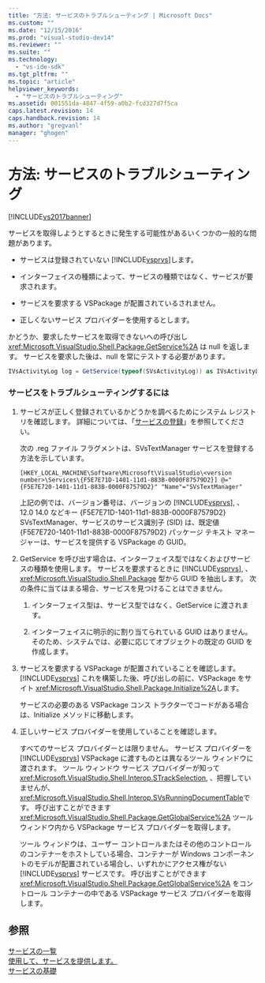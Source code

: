 ```yaml
---
title: "方法: サービスのトラブルシューティング | Microsoft Docs"
ms.custom: ""
ms.date: "12/15/2016"
ms.prod: "visual-studio-dev14"
ms.reviewer: ""
ms.suite: ""
ms.technology: 
  - "vs-ide-sdk"
ms.tgt_pltfrm: ""
ms.topic: "article"
helpviewer_keywords: 
  - "サービスのトラブルシューティング"
ms.assetid: 001551da-4847-4f59-a0b2-fcd327d7f5ca
caps.latest.revision: 14
caps.handback.revision: 14
ms.author: "gregvanl"
manager: "ghogen"
---
```

# 方法: サービスのトラブルシューティング
[!INCLUDE[vs2017banner](../code-quality/includes/vs2017banner.md)]

サービスを取得しようとするときに発生する可能性があるいくつかの一般的な問題があります。  
  
-   サービスは登録されていない [!INCLUDE[vsprvs](../code-quality/includes/vsprvs_md.md)]します。  
  
-   インターフェイスの種類によって、サービスの種類ではなく、サービスが要求されます。  
  
-   サービスを要求する VSPackage が配置されているされません。  
  
-   正しくないサービス プロバイダーを使用するとします。  
  
 かどうか、要求したサービスを取得できないへの呼び出し <xref:Microsoft.VisualStudio.Shell.Package.GetService%2A> は null を返します。 サービスを要求した後は、null を常にテストする必要があります。  
  
```c#  
IVsActivityLog log = GetService(typeof(SVsActivityLog)) as IVsActivityLog; if (log == null) return;  
```  
  
### サービスをトラブルシューティングするには  
  
1.  サービスが正しく登録されているかどうかを調べるためにシステム レジストリを確認します。 詳細については、「[サービスの登録](../misc/registering-services.md)」を参照してください。  
  
     次の .reg ファイル フラグメントは、SVsTextManager サービスを登録する方法を示しています。  
  
    ```  
    [HKEY_LOCAL_MACHINE\Software\Microsoft\VisualStudio\<version number>\Services\{F5E7E71D-1401-11d1-883B-0000F87579D2}] @="{F5E7E720-1401-11d1-883B-0000F87579D2}" "Name"="SVsTextManager"  
    ```  
  
     上記の例では、バージョン番号は、バージョンの [!INCLUDE[vsprvs](../code-quality/includes/vsprvs_md.md)], 、12.0 14.0 などキー {F5E7E71D\-1401\-11d1\-883B\-0000F87579D2} SVsTextManager、サービスのサービス識別子 \(SID\) は、既定値 {F5E7E720\-1401\-11d1\-883B\-0000F87579D2} パッケージ テキスト マネージャーは、サービスを提供する VSPackage の GUID。  
  
2.  GetService を呼び出す場合は、インターフェイス型ではなくおよびサービスの種類を使用します。 サービスを要求するときに [!INCLUDE[vsprvs](../code-quality/includes/vsprvs_md.md)], 、<xref:Microsoft.VisualStudio.Shell.Package> 型から GUID を抽出します。 次の条件に当てはまる場合、サービスを見つけることはできません。  
  
    1.  インターフェイス型は、サービス型ではなく、GetService に渡されます。  
  
    2.  インターフェイスに明示的に割り当てられている GUID はありません。 そのため、システムでは、必要に応じてオブジェクトの既定の GUID を作成します。  
  
3.  サービスを要求する VSPackage が配置されていることを確認します。[!INCLUDE[vsprvs](../code-quality/includes/vsprvs_md.md)] これを構築した後、呼び出しの前に、VSPackage をサイト <xref:Microsoft.VisualStudio.Shell.Package.Initialize%2A>します。  
  
     サービスの必要のある VSPackage コンス トラクターでコードがある場合は、Initialize メソッドに移動します。  
  
4.  正しいサービス プロバイダーを使用していることを確認します。  
  
     すべてのサービス プロバイダーとは限りません。 サービス プロバイダーを [!INCLUDE[vsprvs](../code-quality/includes/vsprvs_md.md)] VSPackage に渡すものとは異なるツール ウィンドウに渡されます。 ツール ウィンドウ サービス プロバイダーが知って <xref:Microsoft.VisualStudio.Shell.Interop.STrackSelection>, 、把握していませんが、 <xref:Microsoft.VisualStudio.Shell.Interop.SVsRunningDocumentTable>です。 呼び出すことができます <xref:Microsoft.VisualStudio.Shell.Package.GetGlobalService%2A> ツール ウィンドウ内から VSPackage サービス プロバイダーを取得します。  
  
     ツール ウィンドウは、ユーザー コントロールまたはその他のコントロールのコンテナーをホストしている場合、コンテナーが Windows コンポーネントのモデルが配置されている場合し、いずれかにアクセス権がない [!INCLUDE[vsprvs](../code-quality/includes/vsprvs_md.md)] サービスです。 呼び出すことができます <xref:Microsoft.VisualStudio.Shell.Package.GetGlobalService%2A> をコントロール コンテナーの中である VSPackage サービス プロバイダーを取得します。  
  
## 参照  
 [サービスの一覧](../extensibility/internals/list-of-available-services.md)   
 [使用して、サービスを提供します。](../extensibility/using-and-providing-services.md)   
 [サービスの基礎](../extensibility/internals/service-essentials.md)